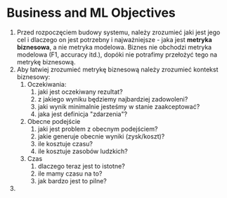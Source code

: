# Business and ML Objectives
1. Przed rozpoczęciem budowy systemu, należy zrozumieć jaki jest jego cel i dlaczego on jest potrzebny i najważniejsze - jaka jest **metryka biznesowa**, a nie metryka modelowa. Biznes nie obchodzi metryka modelowa (F1, accuracy itd.), dopóki nie potrafimy przełożyć tego na metrykę biznesową.
2. Aby łatwiej zrozumieć metrykę biznesową należy zrozumieć kontekst biznesowy:
	1. Oczekiwania:
		1. jaki jest oczekiwany rezultat?
		2. z jakiego wyniku będziemy najbardziej zadowoleni?
		3. jaki wynik minimalnie jesteśmy w stanie zaakceptować?
		4. jaka jest definicja "zdarzenia"?
	2. Obecne podejście
		1. jaki jest problem z obecnym podejściem?
		2. jakie generuje obecnie wyniki (zysk/koszt)?
		3. ile kosztuje czasu?
		4. ile kosztuje zasobów ludzkich?
	3. Czas
		1. dlaczego teraz jest to istotne?
		2. ile mamy czasu na to?
		3. jak bardzo jest to pilne?
3. 